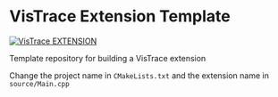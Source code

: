 # VisTrace Extension Template

[![VisTrace EXTENSION](https://github.com/Derpius/VisTrace/blob/branding/extension.svg?raw=true)](https://github.com/Derpius/VisTrace)

Template repository for building a VisTrace extension

Change the project name in `CMakeLists.txt` and the extension name in `source/Main.cpp`
